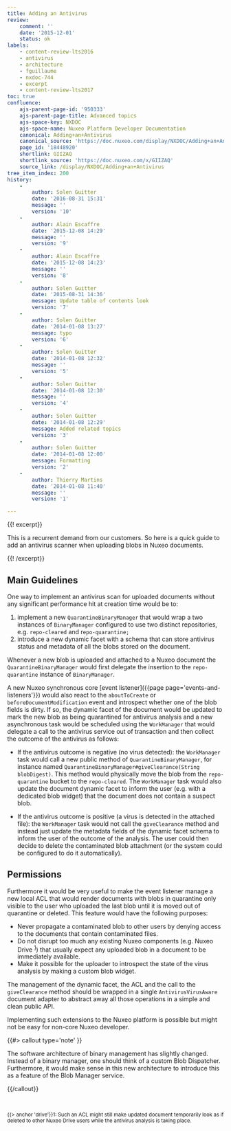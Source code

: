 ```yaml
---
title: Adding an Antivirus
review:
    comment: ''
    date: '2015-12-01'
    status: ok
labels:
    - content-review-lts2016
    - antivirus
    - architecture
    - fguillaume
    - nxdoc-744
    - excerpt
    - content-review-lts2017
toc: true
confluence:
    ajs-parent-page-id: '950333'
    ajs-parent-page-title: Advanced topics
    ajs-space-key: NXDOC
    ajs-space-name: Nuxeo Platform Developer Documentation
    canonical: Adding+an+Antivirus
    canonical_source: 'https://doc.nuxeo.com/display/NXDOC/Adding+an+Antivirus'
    page_id: '18448920'
    shortlink: GIIZAQ
    shortlink_source: 'https://doc.nuxeo.com/x/GIIZAQ'
    source_link: /display/NXDOC/Adding+an+Antivirus
tree_item_index: 200
history:
    -
        author: Solen Guitter
        date: '2016-08-31 15:31'
        message: ''
        version: '10'
    -
        author: Alain Escaffre
        date: '2015-12-08 14:29'
        message: ''
        version: '9'
    -
        author: Alain Escaffre
        date: '2015-12-08 14:23'
        message: ''
        version: '8'
    -
        author: Solen Guitter
        date: '2015-08-31 14:36'
        message: Update table of contents look
        version: '7'
    -
        author: Solen Guitter
        date: '2014-01-08 13:27'
        message: typo
        version: '6'
    -
        author: Solen Guitter
        date: '2014-01-08 12:32'
        message: ''
        version: '5'
    -
        author: Solen Guitter
        date: '2014-01-08 12:30'
        message: ''
        version: '4'
    -
        author: Solen Guitter
        date: '2014-01-08 12:29'
        message: Added related topics
        version: '3'
    -
        author: Solen Guitter
        date: '2014-01-08 12:00'
        message: Formatting
        version: '2'
    -
        author: Thierry Martins
        date: '2014-01-08 11:40'
        message: ''
        version: '1'

---
```

{{! excerpt}}

This is a recurrent demand from our customers. So here is a quick guide to add an antivirus scanner when uploading blobs in Nuxeo documents.

{{! /excerpt}}

## Main Guidelines

One way to implement an antivirus scan for uploaded documents without any significant performance hit at creation time would be to:

1.  implement a new `QuarantineBinaryManager` that would wrap a two instances of `BinaryManager` configured to use two distinct repositories, e.g. `repo-cleared` and r`epo-quarantine;`
2.  introduce a new dynamic facet with a schema that can store antivirus status and metadata of all the blobs stored on the document.

Whenever a new blob is uploaded and attached to a Nuxeo document the `QuarantineBinaryManager` would first delegate the insertion to the `repo-quarantine` instance of `BinaryManager`.

A new Nuxeo synchronous core [event listener]({{page page='events-and-listeners'}}) would also react to the `aboutToCreate` or `beforeDocumentModification` event and introspect whether one of the blob fields is dirty. If so, the dynamic facet of the document would be updated to mark the new blob as being quarantined for antivirus analysis and a new asynchronous task would be scheduled using the `WorkManager` that would delegate a call to the antivirus service out of transaction and then collect the outcome of the antivirus as follows:

*   If the antivirus outcome is negative (no virus detected): the `WorkManager` task would call a new public method of `QuarantineBinaryManager`, for instance named `QuarantineBinaryManager#giveClearance(String blobDigest)`. This method would physically move the blob from the `repo-quarantine` bucket to the `repo-cleared`. The `WorkManager` task would also update the document dynamic facet to inform the user (e.g. with a dedicated blob widget) that the document does not contain a suspect blob.

*   If the antivirus outcome is positive (a virus is detected in the attached file): the `WorkManager` task would not call the `giveClearance` method and instead just update the metadata fields of the dynamic facet schema to inform the user of the outcome of the analysis. The user could then decide to delete the contaminated blob attachment (or the system could be configured to do it automatically).

## Permissions

Furthermore it would be very useful to make the event listener manage a new local ACL that would render documents with blobs in quarantine only visible to the user who uploaded the last blob until it is moved out of quarantine or deleted. This feature would have the following purposes:

*   Never propagate a contaminated blob to other users by denying access to the documents that contain contaminated files.
*   Do not disrupt too much any existing Nuxeo components (e.g. Nuxeo Drive <sup><span class="error">[1](#drive)</span></sup>) that usually expect any uploaded blob in a document to be immediately available.
*   Make it possible for the uploader to introspect the state of the virus analysis by making a custom blob widget.

The management of the dynamic facet, the ACL and the call to the `giveClearance` method should be wrapped in a single `AntivirusVirusAware` document adapter to abstract away all those operations in a simple and clean public API.

Implementing such extensions to the Nuxeo platform is possible but might not be easy for non-core Nuxeo developer.

{{#> callout type='note' }}

The software architecture of binary management has slightly changed. Instead of a binary manager, one should think of a custom Blob Dispatcher. Furthermore, it would make sense in this new architecture to introduce this as a feature of the Blob Manager service.

{{/callout}}

&nbsp;

<sub><span class="error">{{> anchor 'drive'}}1</span>: Such an ACL might still make updated document temporarily look as if deleted to other Nuxeo Drive users while the antivirus analysis is taking place.</sub>

&nbsp;
